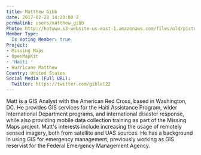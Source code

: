 ```yaml
---
title: Matthew Gibb
date: 2017-02-28 14:23:00 Z
permalink: users/matthew_gibb
Photo: http://hotwww.s3-website-us-east-1.amazonaws.com/files/old/pictures/picture-383-1488293342.jpg
Member Type:
  Is Voting Member: true
Project:
- Missing Maps
- OpenMapKit
- 'Haiti '
- Hurricane Matthew
Country: United States
Social Media (Full URL):
  Twitter: https://twitter.com/giblet22
---
```


<p>Matt is a GIS Analyst with the American Red Cross, based in Washington, DC. He provides GIS services for the Haiti Assistance Program, wider International Department programs, and international disaster response, while also providing mobile data collection training as part of the Missing Maps project. Matt's interests include increasing the usage of remotely sensed imagery, both from satellite and UAS sources. He has a background in using GIS for emergency management, previously working as GIS reservist for the Federal Emergency Management Agency.&nbsp;</p>
